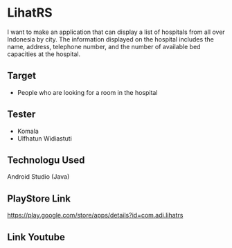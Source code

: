 # LihatRS
I want to make an application that can display a list of hospitals from all over Indonesia by city. The information displayed on the hospital includes the name, address, telephone number, and the number of available bed capacities at the hospital.

## Target
- People who are looking for a room in the hospital


## Tester
- Komala
- Ulfhatun Widiastuti

## Technologu Used
Android Studio (Java)

## PlayStore Link
https://play.google.com/store/apps/details?id=com.adi.lihatrs

## Link Youtube

